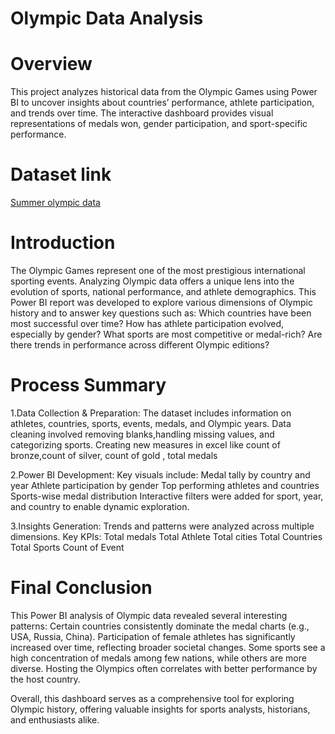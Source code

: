 # Olympic Data Analysis
# Overview
This project analyzes historical data from the Olympic Games using Power BI to uncover insights about countries’ performance, athlete participation, and trends over time. The interactive dashboard provides visual representations of medals won, gender participation, and sport-specific performance.

# Dataset link
 <a href="https://github.com/tanviakedar/Olympic/blob/main/Summer-Olympic-medals-1976-to-2008.csv">Summer olympic data</a>

# Introduction
The Olympic Games represent one of the most prestigious international sporting events. Analyzing Olympic data offers a unique lens into the evolution of sports, national performance, and athlete demographics. This Power BI report was developed to explore various dimensions of Olympic history and to answer key questions such as:
Which countries have been most successful over time?
How has athlete participation evolved, especially by gender?
What sports are most competitive or medal-rich?
Are there trends in performance across different Olympic editions?

# Process Summary

1.Data Collection & Preparation:
The dataset includes information on athletes, countries, sports, events, medals, and Olympic years.
Data cleaning involved removing blanks,handling missing values, and categorizing sports.
Creating new measures in excel like count of bronze,count of silver, count of gold , total medals

2.Power BI Development:
Key visuals include:
Medal tally by country and year
Athlete participation by gender
Top performing athletes and countries
Sports-wise medal distribution
Interactive filters were added for sport, year, and country to enable dynamic exploration.

3.Insights Generation:
Trends and patterns were analyzed across multiple dimensions.
Key KPIs:
    Total medals
    Total Athlete
    Total cities
    Total Countries
    Total Sports
    Count of Event

# Final Conclusion
This Power BI analysis of Olympic data revealed several interesting patterns:
Certain countries consistently dominate the medal charts (e.g., USA, Russia, China).
Participation of female athletes has significantly increased over time, reflecting broader societal changes.
Some sports see a high concentration of medals among few nations, while others are more diverse.
Hosting the Olympics often correlates with better performance by the host country.

Overall, this dashboard serves as a comprehensive tool for exploring Olympic history, offering valuable insights for sports analysts, historians, and enthusiasts alike.


   
